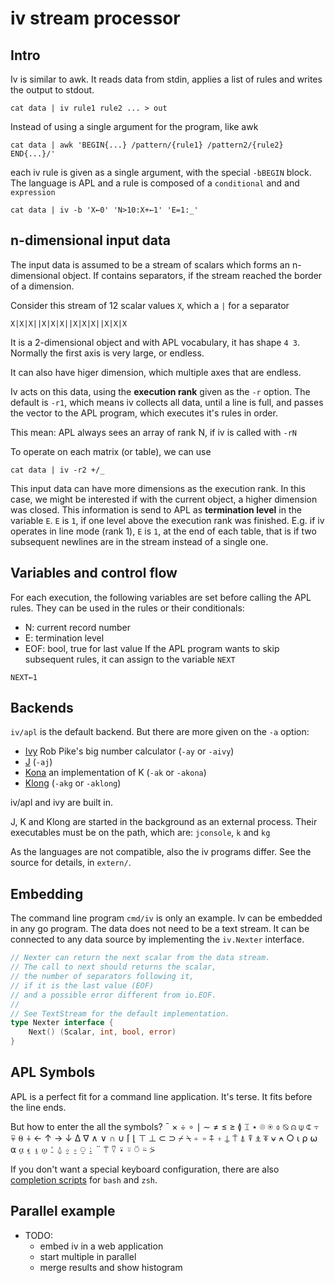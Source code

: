 # iv stream processor
## Intro
Iv is similar to awk.
It reads data from stdin, applies a list of rules and writes the output to stdout.
```
cat data | iv rule1 rule2 ... > out
```
Instead of using a single argument for the program, like awk
```
cat data | awk 'BEGIN{...} /pattern/{rule1} /pattern2/{rule2} END{...}/'
```
each iv rule is given as a single argument, with the special `-bBEGIN` block.
The language is APL and a rule is composed of a `conditional` and and `expression`
```
cat data | iv -b 'X←0' 'N>10:X+←1' 'E=1:_'
```

## n-dimensional input data
The input data is assumed to be a stream of scalars which forms an n-dimensional object.
If contains separators, if the stream reached the border of a dimension.

Consider this stream of 12 scalar values `X`, which a `|` for a separator 
```
X|X|X||X|X|X||X|X|X||X|X|X
```
It is a 2-dimensional object and with APL vocabulary, it has shape `4 3`.
Normally the first axis is very large, or endless.

It can also have higer dimension, which multiple axes that are endless.

Iv acts on this data, using the **execution rank** given as the `-r` option.
The default is `-r1`, which means iv collects all data, until a line is full,
and passes the vector to the APL program, which executes it's rules in order.

This mean: APL always sees an array of rank N, if iv is called with `-rN`

To operate on each matrix (or table), we can use
```
cat data | iv -r2 +/_
```

This input data can have more dimensions as the execution rank.
In this case, we might be interested if with the current object, a higher dimension was closed.
This information is send to APL as **termination level** in the variable `E`.
`E` is `1`, if one level above the execution rank was finished.
E.g. if iv operates in line mode (rank 1), `E` is `1`, at the end of each table,
that is if two subsequent newlines are in the stream instead of a single one.

## Variables and control flow
For each execution, the following variables are set before calling the APL rules.
They can be used in the rules or their conditionals:
- N: current record number
- E: termination level
- EOF: bool, true for last value
If the APL program wants to skip subsequent rules, it can assign to the variable `NEXT`
```
NEXT←1
```

## Backends
`iv/apl` is the default backend. But there are more given on the `-a` option:
- [Ivy](http://robpike.io/ivy) Rob Pike's big number calculator (`-ay` or `-aivy`)
- [J](http://www.jsoftware.com) (`-aj`)
- [Kona](https://github.com/kevinlawler/kona) an implementation of K (`-ak` or `-akona`)
- [Klong](http://t3x.org/klong/) (`-akg` or `-aklong`)

iv/apl and ivy are built in.

J, K and Klong are started in the background as an external process.
Their executables must be on the path, which are: `jconsole`, `k` and `kg`

As the languages are not compatible, also the iv programs differ.
See the source for details, in `extern/`.

## Embedding
The command line program `cmd/iv` is only an example.
Iv can be embedded in any go program.
The data does not need to be a text stream. It can be connected to any data source by implementing the `iv.Nexter` interface.
```go
// Nexter can return the next scalar from the data stream.
// The call to next should returns the scalar,
// the number of separators following it,
// if it is the last value (EOF)
// and a possible error different from io.EOF.
//
// See TextStream for the default implementation.
type Nexter interface {
	Next() (Scalar, int, bool, error)
}
```

## APL Symbols
APL is a perfect fit for a command line application. It's terse. It fits before the line ends.

But how to enter the all the symbols?
¯ × ÷ ∘ ∣ ∼ ≠ ≤ ≥ ≬ ⌶ ⋆ ⌾ ⍟ ⌽ ⍉ ⍝ ⍦ ⍧ ⍪ ⍫ ⍬ ⍭ ← ↑ → ↓ ∆ ∇ ∧ ∨ ∩ ∪ ⌈ ⌊ ⊤ ⊥ ⊂ ⊃ ⌿ ⍀
⍅ ⍆ ⍏ ⍖ ⍊ ⍑ ⍋ ⍒ ⍎ ⍕ ⍱ ⍲ ○
⍳ ⍴ ⍵ ⍺ ⍶ ⍷ ⍸ ⍹ ⍘ ⍙ ⍚ ⍛ ⍜ ⍮ ¨ ⍡ ⍢ ⍣ ⍤ ⍥ ⍨ ⍩

If you don't want a special keyboard configuration, there are also [completion scripts](../complete) for `bash` and `zsh`.

## Parallel example
- TODO: 
  - embed iv in a web application
  - start multiple in parallel
  - merge results and show histogram
